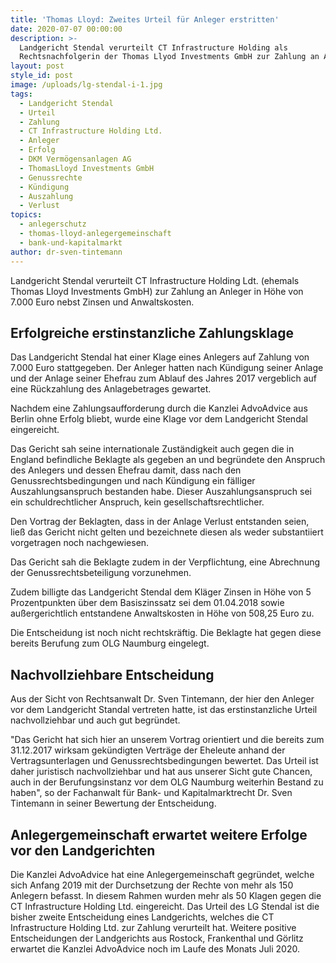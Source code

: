 ```yaml
---
title: 'Thomas Lloyd: Zweites Urteil für Anleger erstritten'
date: 2020-07-07 00:00:00
description: >-
  Landgericht Stendal verurteilt CT Infrastructure Holding als
  Rechtsnachfolgerin der Thomas Llyod Investments GmbH zur Zahlung an Anleger.
layout: post
style_id: post
image: /uploads/lg-stendal-i-1.jpg
tags:
  - Landgericht Stendal
  - Urteil
  - Zahlung
  - CT Infrastructure Holding Ltd.
  - Anleger
  - Erfolg
  - DKM Vermögensanlagen AG
  - ThomasLloyd Investments GmbH
  - Genussrechte
  - Kündigung
  - Auszahlung
  - Verlust
topics:
  - anlegerschutz
  - thomas-lloyd-anlegergemeinschaft
  - bank-und-kapitalmarkt
author: dr-sven-tintemann
---
```


Landgericht Stendal verurteilt CT Infrastructure Holding Ldt. (ehemals Thomas Lloyd Investments GmbH) zur Zahlung an Anleger in Höhe von 7.000 Euro nebst Zinsen und Anwaltskosten.&nbsp;

## Erfolgreiche erstinstanzliche Zahlungsklage&nbsp;

Das Landgericht Stendal hat einer Klage eines Anlegers auf Zahlung von 7.000 Euro stattgegeben. Der Anleger hatten nach Kündigung seiner Anlage und der Anlage seiner Ehefrau zum Ablauf des Jahres 2017 vergeblich auf eine Rückzahlung des Anlagebetrages gewartet.&nbsp;

Nachdem eine Zahlungsaufforderung durch die Kanzlei AdvoAdvice aus Berlin ohne Erfolg bliebt, wurde eine Klage vor dem Landgericht Stendal eingereicht.&nbsp;

Das Gericht sah seine internationale Zuständigkeit auch gegen die in England befindliche Beklagte als gegeben an und begründete den Anspruch des Anlegers und dessen Ehefrau damit, dass nach den Genussrechtsbedingungen und nach Kündigung ein fälliger Auszahlungsanspruch bestanden habe. Dieser Auszahlungsanspruch sei ein schuldrechtlicher Anspruch, kein gesellschaftsrechtlicher.&nbsp;

Den Vortrag der Beklagten, dass in der Anlage Verlust entstanden seien, lie&szlig; das Gericht nicht gelten und bezeichnete diesen als weder substantiiert vorgetragen noch nachgewiesen.&nbsp;

Das Gericht sah die Beklagte zudem in der Verpflichtung, eine Abrechnung der Genussrechtsbeteiligung vorzunehmen.&nbsp;

Zudem billigte das Landgericht Stendal dem Kläger Zinsen in Höhe von 5 Prozentpunkten über dem Basiszinssatz sei dem 01.04.2018 sowie au&szlig;ergerichtlich entstandene Anwaltskosten in Höhe von 508,25 Euro zu.&nbsp;

Die Entscheidung ist noch nicht rechtskräftig. Die Beklagte hat gegen diese bereits Berufung zum OLG Naumburg eingelegt.&nbsp;

## Nachvollziehbare Entscheidung

Aus der Sicht von Rechtsanwalt Dr. Sven Tintemann, der hier den Anleger vor dem Landgericht Standal vertreten hatte, ist das erstinstanzliche Urteil nachvollziehbar und auch gut begründet.&nbsp;

"Das Gericht hat sich hier an unserem Vortrag orientiert und die bereits zum 31.12.2017 wirksam gekündigten Verträge der Eheleute anhand der Vertragsunterlagen und Genussrechtsbedingungen bewertet. Das Urteil ist daher juristisch nachvollziehbar und hat aus unserer Sicht gute Chancen, auch in der Berufungsinstanz vor dem OLG Naumburg weiterhin Bestand zu haben", so der Fachanwalt für Bank- und Kapitalmarktrecht Dr. Sven Tintemann in seiner Bewertung der Entscheidung.&nbsp;

## Anlegergemeinschaft erwartet weitere Erfolge vor den Landgerichten

Die Kanzlei AdvoAdvice hat eine Anlegergemeinschaft gegründet, welche sich Anfang 2019 mit der Durchsetzung der Rechte von mehr als 150 Anlegern befasst. In diesem Rahmen wurden mehr als 50 Klagen gegen die CT Infrastructure Holding Ltd. eingereicht. Das Urteil des LG Stendal ist die bisher zweite Entscheidung eines Landgerichts, welches die CT Infrastructure Holding Ltd. zur Zahlung verurteilt hat. Weitere positive Entscheidungen der Landgerichts aus Rostock, Frankenthal und Görlitz erwartet die Kanzlei AdvoAdvice noch im Laufe des Monats Juli 2020.&nbsp;

&nbsp;

&nbsp;
